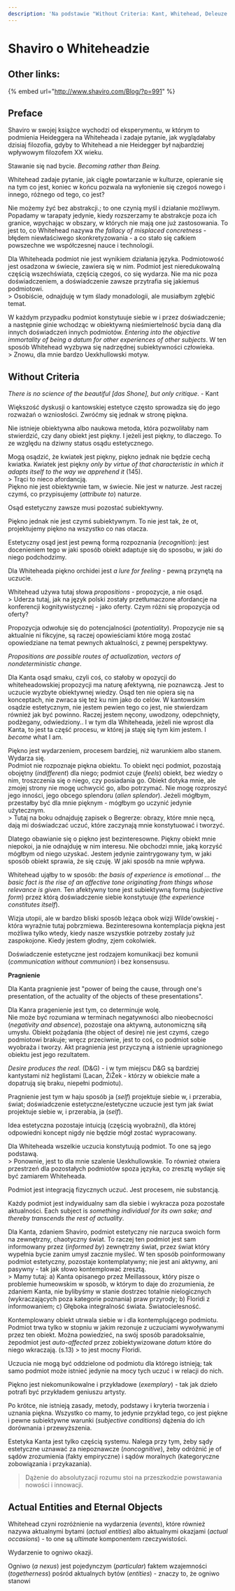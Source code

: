```yaml
---
description: 'Na podstawie "Without Criteria: Kant, Whitehead, Deleuze and Aesthetics"'
---
```


# Shaviro o Whiteheadzie

## Other links:

{% embed url="http://www.shaviro.com/Blog/?p=991" %}



## Preface

Shaviro w swojej książce wychodzi od eksperymentu, w którym to podmienia Heideggera na Whiteheada i zadaje pytanie, jak wyglądałaby dzisiaj filozofia, gdyby to Whitehead a nie Heidegger był najbardziej wpływowym filozofem XX wieku.

Stawanie się nad bycie. _Becoming rather than Being._

Whitehead zadaje pytanie, jak ciągłe powtarzanie w kulturze, opieranie się na tym co jest, koniec w końcu pozwala na wyłonienie się czegoś nowego i innego, różnego od tego, co jest?

Nie możemy żyć bez abstrakcji.; to one czynią myśl i działanie możliwym. Popadamy w tarapaty jedynie, kiedy rozszerzamy te abstrakcje poza ich granice, wpychając w obszary, w których nie mają one już zastosowania.  To jest to, co Whitehead nazywa _the fallacy of misplaced concretness_ - błędem niewłaściwego skonkretyzowania - a co stało się całkiem powszechne we współczesnej nauce i technologii.

Dla Whiteheada podmiot nie jest wynikiem działania języka. Podmiotowość jest osadzona w świecie, zawiera się w nim. Podmiot jest nieredukowalną częścią wszechświata, częścią czegoś, co się wydarza. Nie ma nic poza doświadczeniem, a doświadczenie zawsze przytrafia się jakiemuś podmiotowi.  
&gt; Osobiście, odnajduję w tym ślady monadologii, ale musiałbym zgłębić temat.

W każdym przypadku podmiot konstytuuje siebie  w i przez doświadczenie; a następnie ginie wchodząc w obiektywną nieśmiertelność bycia daną dla innych doświadczeń innych podmiotów. _Entering into the objective immortality of being a datum for other experiences of other subjects_. W ten sposób Whitehead wyzbywa się nadrzędnej subiektywności człowieka.  
&gt; Znowu, dla mnie bardzo Uexkhullowski motyw.

## Without Criteria

_There is no science of the beautiful \[das Shone\], but only critique_. - Kant

Większość dyskusji o kantowskiej estetyce często sprowadza się do jego rozważań o wzniosłości. Zwróćmy się jednak w stronę piękna.

Nie istnieje obiektywna albo naukowa metoda, która pozwoliłaby nam stwierdzić, czy dany obiekt jest piękny. I jeżeli jest piękny, to dlaczego. To ze względu na dziwny status osądu estetycznego. 

Mogą osądzić, że kwiatek jest piękny, piękno jednak nie będzie cechą kwiatka. Kwiatek jest piękny _only by virtue of that characteristic in which it adapts itself to the way we apprehend it_ \(145\).  
&gt; Trąci to nieco afordancją.   
Piękno nie jest obiektywnie tam, w świecie. Nie jest w naturze. Jest raczej czymś, co przypisujemy \(_attribute to_\) naturze.

Osąd estetyczny zawsze musi pozostać subiektywny.

Piękno jednak nie jest czymś subiektywnym. To nie jest tak, że ot, projektujemy piękno na wszystko co nas otacza. 

Estetyczny osąd jest jest pewną formą rozpoznania \(_recognition_\): jest docenieniem tego w jaki sposób obiekt adaptuje się do sposobu, w jaki do niego podchodzimy. 

Dla Whiteheada piękno orchidei jest _a lure for feeling -_ pewną przynętą na uczucie. 

Whitehead używa tutaj słowa _propositions_ - propozycje, a nie osąd.  
&gt; Uderza tutaj, jak na język polski zostały przetłumaczone afordancje na konferencji kognitywistycznej - jako oferty. Czym różni się propozycja od oferty?

Propozycja odwołuje się do potencjalności \(_potentiality_\).  Propozycje nie są aktualnie ni fikcyjne, są raczej opowieściami które mogą zostać opowiedziane na temat pewnych aktualności, z pewnej perspektywy. 

_Propositions are possible routes of actualization, vectors of nondeterministic change_. 

Dla Kanta osąd smaku, czyli coś, co stałoby w opozycji do whiteheadowskiej propozycji ma naturę afektywną, nie poznawczą. Jest to uczucie wyzbyte obiektywnej wiedzy. Osąd ten nie opiera się na konceptach, nie zwraca się też ku nim jako do celów. W kantowskim osądzie estetycznym, nie jestem pewien tego co jest, nie stwierdzam również jak być powinno. Raczej jestem nęcony, uwodzony, odepchnięty, podżegany, odwiedziony.. I w tym dla Whiteheada, jeżeli nie wprost dla Kanta, to jest ta część procesu, w której ja staję się tym kim jestem. I _become_ what I am.

Piękno jest wydarzeniem, procesem bardziej, niż warunkiem albo stanem. Wydarza się.  
Podmiot nie rozpoznaje piękna obiektu. To obiekt nęci podmiot, pozostają obojętny \(_indifferent_\) dla niego; podmiot czuje \(_feels_\) obiekt, bez wiedzy o nim, troszczenia się o niego, czy posiadania go. Obiekt dotyka mnie, ale  zmojej strony nie mogę uchwycić go, albo potrzymać. Nie mogę rozproszyć jego inności, jego obcego splendoru \(_alien splendor_\). Jeżeli mógłbym, przestałby być dla mnie pięknym - mógłbym go uczynić jedynie użytecznym.  
&gt; Tutaj na boku odnajduję zapisek o Begrerze: obrazy, które mnie nęcą, dają mi doświadczać uczuć, które zaczynają mnie konstytuować i tworzyć.

Dlatego obawianie się o piękno jest bezinteresowne. Piękny obiekt mnie niepokoi, ja nie odnajduję w nim interesu. Nie obchodzi mnie, jaką korzyść mógłbym od niego uzyskać. Jestem jedynie zaintrygowany tym, w jaki sposób obiekt sprawia, że się czuję. W jaki sposób na mnie wpływa.

Whitehead ująłby to w sposób: _the basis of experience is emotional ... the basic fact is the rise of an affective tone originating from things whose relevance is given._ Ten afektywny tone jest subiektywną formą \(_subjective form_\) przez którą doświadczenie siebie konstytuuje \(_the experience constitutes itself_\).

Wizja utopii, ale w bardzo bliski sposób leżąca obok wizji Wilde'owskiej - która wyraźnie tutaj pobrzmiewa. Bezinteresowna kontemplacja piękna jest możliwa tylko wtedy, kiedy nasze wszystkie potrzeby zostały już zaspokojone. Kiedy jestem głodny, zjem cokolwiek. 

Doświadczenie estetyczne jest rodzajem komunikacji bez komunii \(_communication without communion_\) i bez konsensusu. 

**Pragnienie**

Dla Kanta pragnienie jest "power of being the cause, through one's presentation, of the actuality of the objects of these presentations".

Dla Kanra pragenienie jest tym, co determinuje wolę.   
Nie może być rozumiana w terminach negatywności albo nieobecności \(_negativity and absence_\), pozostaje ona aktywną, autonomiczną siłą umysłu. Obiekt pożądania \(the object of desire\) nie jest czymś, czego podmiotowi brakuje; wręcz przeciwnie, jest to coś, co podmiot sobie wyobraża i tworzy. Akt pragnienia jest przyczyną a istnienie upragnionego obiektu jest jego rezultatem.

_Desire produces the real._ \(D&G\) - i  w tym miejscu D&G są bardziej kantystami niż heglistami \(Lacan, ŽiŽek - którzy w obiekcie małe a dopatrują się braku, niepełni podmiotu\).

Pragnienie jest tym w haju sposób ja \(_self_\) projektuje siebie w, i przerabia, świat; doświadczenie estetyczne/estetyczne uczucie jest tym jak świat projektuje siebie w, i przerabia, ja \(_self_\).

Idea estetyczna pozostaje intuicją \(częścią wyobraźni\), dla której odpowiedni koncept nigdy nie będzie mógł zostać wypracowany.

Dla Whiteheada wszelkie uczucia konstytuują podmiot. To one są jego podstawą.   
&gt; Ponownie, jest to dla mnie szalenie Uexkhullowskie. To również otwiera przestrzeń dla pozostałych podmiotów spoza języka, co zresztą wydaje się być zamiarem Whiteheada. 

Podmiot jest integracją fizycznych uczuć. Jest procesem, nie substancją. 

Każdy podmiot jest indywidualny sam dla siebie i wykracza poza pozostałe aktualności. Each subject is _something individual for its own sake; and thereby transcends the rest of actuality_. 

Dla Kanta, zdaniem Shaviro, podmiot estetyczny nie narzuca swoich form na zewnętrzny, chaotyczny świat. To raczej ten podmiot jest sam informowany przez \(_informed by_\) zewnętrzny świat, przez świat który wypełnia bycie zanim umysł zacznie myśleć. W ten sposób poinformowany podmiot estetyczny, pozostaje kontemplatywny; nie jest ani aktywny, ani pasywny - tak jak słowo kontemplować zresztą.    
&gt; Mamy tutaj: a\) Kanta opisanego przez Meillassoux, który pisze o problemie humeowskim w sposób, w którym to daje do zrozumienia, że zdaniem Kanta, nie bylibyśmy w stanie dostrzec totalnie nielogicznych \(wykraczających poza kategorie poznania\) praw przyrody; b\) Floridi z informowaniem; c\) Głęboka integralność świata. Światocielesność.

Kontemplowany obiekt utrwala siebie w i dla kontemplującego podmiotu. Podmiot trwa tylko w stopniu w jakim rezonuje z uczuciami wywoływanymi przez ten obiekt. Można powiedzieć, na swój sposób paradoksalnie, żepodmiot jest _auto-affected_ przez zobiektywizowane _datum_ które do niego wkraczają. \(s.13\) &gt; to jest mocny Floridi.

Uczucia nie mogą być oddzielone od podmiotu dla którego istnieją; tak samo podmiot może istnieć jedynie na mocy tych uczuć i w relacji do nich.

Piękno jest niekomunikowalne i przykładowe \(_exemplary_\)  - tak jak dzieło potrafi być przykładem geniuszu artysty.

Po krótce, nie istnieją zasady, metody, podstawy i kryteria tworzenia i uznania piękna. Wszystko co mamy, to jedynie przykład tego, co jest piękne i pewne subiektywne warunki \(_subjective conditions_\) dążenia do ich dorównania i przewyższenia.

Estetyka Kanta jest tylko częścią systemu. Nalega przy tym, żeby sądy estetyczne uznawać za niepoznawcze \(_noncognitive_\), żeby odróżnić je of sądów zrozumienia \(fakty empiryczne\) i sądów moralnych \(kategoryczne zobowiązania i przykazania\). 

> Dążenie do absolutyzacji rozumu stoi na przeszkodzie powstawania nowości i innowacji.

## Actual Entities and Eternal Objects

Whitehead czyni rozróżnienie na wydarzenia \(_events_\), które również nazywa aktualnymi bytami \(_actual entities_\) albo aktualnymi okazjami \(_actual occasions_\) - to one są _ultimate_ komponentem rzeczywistości.

Wydarzenie to ogniwo okazji. 

Ogniwo \(_a nexus_\) jest pojedynczym \(_particular_\) faktem wzajemności \(_togetherness_\) pośród aktualnych bytów \(_entities_\) - znaczy to, że ogniwo stanowi 

